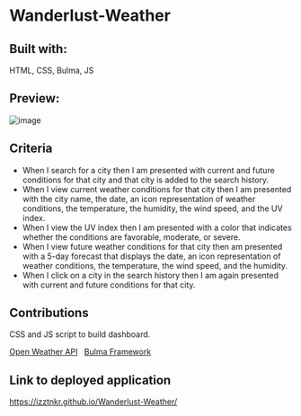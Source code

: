 # Wanderlust-Weather

## Built with: 
HTML, CSS, Bulma, JS &nbsp;&nbsp;

## Preview:
![image](https://user-images.githubusercontent.com/86173119/133958134-a9e08514-74b4-40f7-852a-01da093408cb.png)




## Criteria
- When I search for a city then I am presented with current and future conditions for that city and that city is added to the search history.
- When I view current weather conditions for that city then I am presented with the city name, the date, an icon representation of weather conditions, the temperature, the humidity, the wind speed, and the UV index.
- When I view the UV index then I am presented with a color that indicates whether the conditions are favorable, moderate, or severe.
- When I view future weather conditions for that city then am presented with a 5-day forecast that displays the date, an icon representation of weather conditions, the temperature, the wind speed, and the humidity.
- When I click on a city in the search history then I am again presented with current and future conditions for that city.


## Contributions

CSS and JS script to build dashboard. 

[Open Weather API](https://https://openweathermap.org/api)&nbsp;&nbsp;
[Bulma Framework](https://bulma.io/) &nbsp;&nbsp;


## Link to deployed application
https://izztnkr.github.io/Wanderlust-Weather/ 
